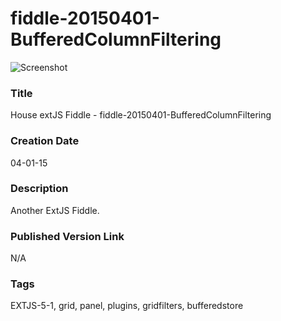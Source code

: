 fiddle-20150401-BufferedColumnFiltering
======

![Screenshot](screenshot.png)

### Title

House extJS Fiddle - fiddle-20150401-BufferedColumnFiltering


### Creation Date

04-01-15


### Description

Another ExtJS Fiddle. 


### Published Version Link

N/A


### Tags

EXTJS-5-1, grid, panel, plugins, gridfilters, bufferedstore